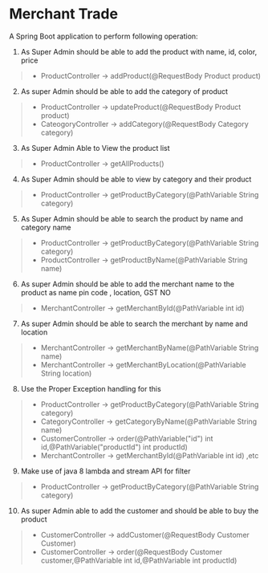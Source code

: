 # Merchant Trade
A Spring Boot application to perform following operation:

1) As Super Admin should be able to add the product with name, id, color, price

> + ProductController -> addProduct(@RequestBody Product product)

2) As super Admin should be able to add the category of product

> + ProductController -> updateProduct(@RequestBody Product product)
> + CateogoryController -> addCategory(@RequestBody Category category)

3) As Super Admin Able to View the product list

> + ProductController -> getAllProducts()

4) As Super Admin should be able to view by category and their product

> + ProductController -> getProductByCategory(@PathVariable String category)

5) As Super Admin should be able to search the product by name and category name

> + ProductController -> getProductByCategory(@PathVariable String category)
> + ProductController -> getProductByName(@PathVariable String name)

6) As super Admin should be able to add the merchant name to the product as name pin code , location, GST NO

> + MerchantController -> getMerchantById(@PathVariable int id)


7) As super Admin should be able to search the merchant by name and location

> + MerchantController -> getMerchantByName(@PathVariable String name)
> + MerchantController -> getMerchantByLocation(@PathVariable String location)

8) Use the Proper Exception handling for this

> + ProductController -> getProductByCategory(@PathVariable String category)
> + CategoryController -> getCategoryByName(@PathVariable String name)
> + CustomerController -> order(@PathVariable("id") int id,@PathVariable("productId") int productId)
> + MerchantController -> getMerchantById(@PathVariable int id)
> ,etc

9. Make use of java 8 lambda and stream API for filter

> + ProductController -> getProductByCategory(@PathVariable String category)

10. As super Admin able to add the customer and should be able to buy the product  

> + CustomerController -> addCustomer(@RequestBody Customer Customer)
> + CustomerController -> order(@RequestBody Customer customer,@PathVariable int id,@PathVariable int productId)